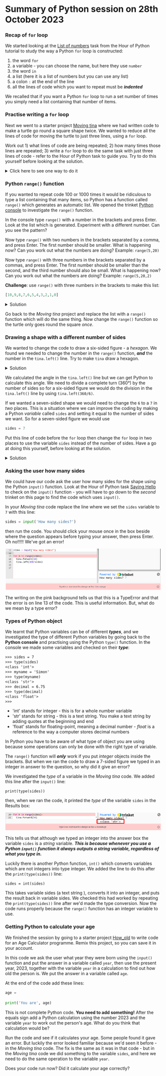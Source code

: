 # Summary of Python session on 28th October 2023

### Recap of ```for``` loop

We started looking at the [List of numbers](https://hourofpython.trinket.io/a-visual-introduction-to-python#/repeating-with-loops-and-lists/lists-of-numbers) task from the Hour of Python tutorial to study the way a Python ```for``` loop is constructed:

1. the word ```for```
2. a variable - you can choose the name, but here they use ```number```
3. the word ```in```
4. a list (here it is a list of numbers but you can use any list)
5. a colon ```:``` at the end of the line
6. all the lines of code which you want to repeat must be ***indented***

We recalled that if you want a Python ```for``` loop to run a set number of times you simply need a list containing that number of items.

### Practise writing a ```for``` loop

Next we went to a starter project [Moving tina](https://trinket.io/python/383a4b9b63) where we had written code to make a turtle go round a square shape twice. We wanted to reduce all the lines of code for moving the turtle to just three lines, using a ```for``` loop.

Work out 1) what lines of code are being repeated; 2) how many times those lines are repeated; 3) write a ```for``` loop to do the same task with just three lines of code - refer to the Hour of Python task to guide you. Try to do this yourself before looking at the solution.

<details><summary>Click here to see one way to do it</summary>

```python
for n in [1,2,3,4,5,6,7,8]:
  tina.forward(50)
  tina.left(90)
```
  
</details>

### Python ```range()``` function

If you wanted to repeat code 100 or 1000 times it would be ridiculous to type a list containing that many items, so Python has a function called ```range()``` which generates an automatic list. We opened the trinket [Python console](https://trinket.io/console) to investigate the ```range()``` function.

In the console type ```range()``` with a number in the brackets and press Enter. Look at the list which is generated. Experiment with a different number. Can you see the pattern?

Now type ```range()``` with two numbers in the brackets separated by a comma, and press Enter. The first number should be smaller. What is happening now? Can you work out what the numbers are doing? Example: ```range(5,20)```

Now type ```range()``` with three numbers in the brackets separated by a commas, and press Enter. The first number should be smaller than the second, and the third number should also be small. What is happening now? Can you work out what the numbers are doing? Example: ```range(5,20,2)```

**Challenge**: use ```range()``` with three numbers in the brackets to make this list:

```python
[10,9,8,7,6,5,4,3,2,1,0]
```

<details><summary>Solution</summary>

```python
range(10,-1,-1)
```
  
</details>

Go back to the *Moving tina*  project and replace the list with a ```range()``` function which will do the same thing. Now change the ```range()``` function so the turtle only goes round the square *once*.

### Drawing a shape with a different number of sides

We wanted to change the code to draw a six-sided figure - a *hexagon*. We found we needed to change the number in the ```range()``` function, ***and*** the number in the ```tina.left()``` line.  Try to make ```tina``` draw a hexagon.

<details><summary>Solution</summary>

```python
for n in range(6):
  tina.forward(50)
  tina.left(60)
```
  
</details>

We calculated the angle in the ```tina.left()``` line but we can get Python to calculate this angle. We need to divide a complete turn (360°) by the number of sides so for a six-sided figure we would do the division in the ```tina.left()``` line by using ```tina.left(360/6)```. 

If we wanted a seven-sided shape we would need to change the ```6``` to a ```7``` in *two* places. This is a situation where we can improve the coding by making a Python *variable* called ```sides``` and setting it equal to the number of sides we want. So for a seven-sided figure we would use

```python
sides = 7
```

Put this line of code before the ```for``` loop then change the ```for``` loop in two places to use the variable ```sides``` instead of the number of sides. Have a go at doing this yourself, before looking at the solution.

<details><summary>Solution</summary>

```python
for n in range(sides):
  tina.forward(50)
  tina.left(360/sides)
```
With this code, if we want to change the number of sides, we only have to change the code in one place - by setting the variable ```sides``` to a different number. Try it with different numbers of sides.

</details>

### Asking the user how many sides

We could have our code ask the user how many sides for the shape using the Python ```input()``` function. Look at the Hour of Python task [Saying Hello](https://hourofpython.trinket.io/a-visual-introduction-to-python#/turtles/saying-hello) to check on the ```input()``` function - you will have to go down to the *second* trinket on this page to find the code which uses ```input()```.

In your *Moving tina* code replace the line where we set the ```sides``` variable to ```7``` with this line:

```python
sides = input('How many sides?')
```

then run the code. You should click your mouse once in the box beside where the question appears before typing your answer, then press Enter. Oh no!!!!! We've got an error!

![TypeError](type_error_1.png "Example of TypeError")

The writing on the pink background tells us that this is a TypeError and that the error is on line 13 of the code. This is useful information. But, what do we mean by a type error?

### Types of Python object

We learnt that Python variables can be of different ***types***, and we investigated the type of different Python variables by going back to the **Python console** and practising using the Python ```type()``` function. In the console we made some variables and checked on their ***type***:

```
>>> sides = 7
>>> type(sides)
<class 'int'>
>>> myname = 'Simon'
>>> type(myname)
<class 'str'>
>>> decimal = 6.75
>>> type(decimal)
<class 'float'>
>>>
```

- 'int' stands for integer - this is for a whole number variable
- 'str' stands for string - this is a text string. You make a text string by adding quotes at the beginning and end
- 'float' stands for floating-point, meaning a decimal number - *float* is a reference to the way a computer stores decimal numbers

In Python you have to be aware of what type of object you are using because some operations can only be done with the right type of variable.

The ```range()``` function will ***only*** work if you put *integer* objects inside the brackets. But when we ran the code to draw a 7-sided figure we typed in an integer in answer to the question, so why did it give an error?

We investigated the *type* of a variable in the *Moving tina* code. We added this line after the ```input()``` line:

```
print(type(sides))
```

then, when we ran the code, it printed the *type* of the variable ```sides``` in the Results box:

![type of variable sides](type_error_2e.png "Show the type of variable sides")

This tells us that although we typed an integer into the answer box the variable ```sides``` is a *string* variable. ***This is because whenever you use a Python ```input()``` function it always outputs a string variable, regardless of what you type in.***

Luckily there is another Python function, ```int()``` which converts variables which are not integers into type integer. We added the line to do this after the ```print(type(sides))``` line:

```
sides = int(sides)
```

This takes variable sides (a text string ), converts it into an integer, and puts the result back in variable sides. We checked this had worked by repeating the ```print(type(sides))``` line after we'd made the type conversion. Now the code runs properly because the ```range()``` function has an integer variable to use.

### Getting Python to calculate your age

We finished the session by going to a starter project [How_old](https://trinket.io/python/4ff4e55316) to write code for an Age Calculator programme. Remix this project, so you can save it in your account.

In this code we ask the user what year they were born using the ```input()``` function and put the answer in a variable called ```year```, then use the present year, 2023, together with the variable ```year``` in a calculation to find out how old the person is. We put the answer in a variable called ```age```.

At the end of the code add these lines:

```python
age =

print('You are', age)
```
This is not complete Python code. **You need to add something!** After the equals sign add a Python calculation using the number 2023 and the variable ```year``` to work out the person's age. What do you think that calculation would be?

Run the code and see if it calculates your age. Some people found it gave an error. But luckily the error looked familiar because we'd seen it before - in the *Moving tina* code. The fix is the same as it was in that code - but in the *Moving tina* code we did something to the variable ```sides```, and here we need to do the same operation to the variable ```year```.

Does your code run now? Did it calculate your age correctly?
